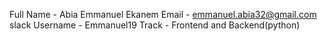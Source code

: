 Full Name - Abia Emmanuel Ekanem
Email - emmanuel.abia32@gmail.com
slack Username - Emmanuel19
Track - Frontend and Backend(python)
